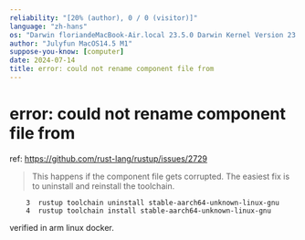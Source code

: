```yaml
---
reliability: "[20% (author), 0 / 0 (visitor)]"
language: "zh-hans"
os: "Darwin floriandeMacBook-Air.local 23.5.0 Darwin Kernel Version 23.5.0: Wed May  1 20:16:51 PDT 2024; root:xnu-10063.121.3~5/RELEASE_ARM64_T8103 arm64"
author: "Julyfun MacOS14.5 M1"
suppose-you-know: [computer]
date: 2024-07-14
title: error: could not rename component file from
---
```


# error: could not rename component file from

ref: https://github.com/rust-lang/rustup/issues/2729

> This happens if the component file gets corrupted. The easiest fix is to uninstall and reinstall the toolchain.

```
    3  rustup toolchain uninstall stable-aarch64-unknown-linux-gnu
    4  rustup toolchain install stable-aarch64-unknown-linux-gnu
```

verified in arm linux docker.

